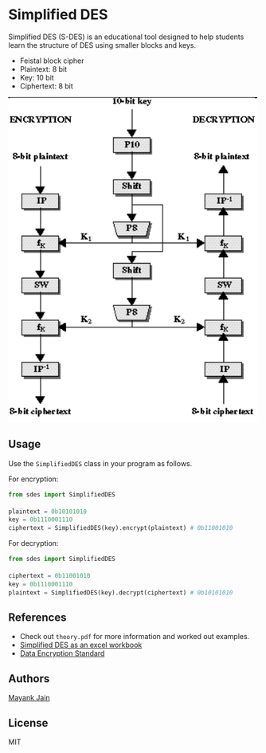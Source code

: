 # Simplified DES

Simplified DES (S-DES) is an educational tool designed to help students learn the structure of DES using smaller blocks and keys.

- Feistal block cipher
- Plaintext: 8 bit
- Key: 10 bit
- Ciphertext: 8 bit

<img style="text-align:center" src="images/sdes-structure.png" alt="S-DES Structure"/>

## Usage

Use the `SimplifiedDES` class in your program as follows.

For encryption:

```python
from sdes import SimplifiedDES

plaintext = 0b10101010
key = 0b1110001110
ciphertext = SimplifiedDES(key).encrypt(plaintext) # 0b11001010
```

For decryption:

```python
from sdes import SimplifiedDES

ciphertext = 0b11001010
key = 0b1110001110
plaintext = SimplifiedDES(key).decrypt(ciphertext) # 0b10101010
```

## References

- Check out `theory.pdf` for more information and worked out examples.
- [Simplified DES as an excel workbook](http://www.postcogito.org/Kiko/SimplifiedDESWorksheet.html)
- [Data Encryption Standard](https://en.wikipedia.org/wiki/Data_Encryption_Standard)

## Authors

[Mayank Jain](https://github.com/mayank-02)

## License

MIT
